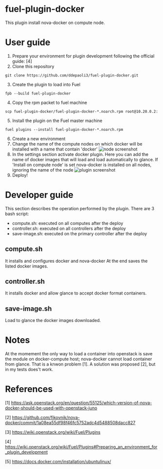 fuel-plugin-docker
============

This plugin install nova-docker on compute node.

User guide
==========
1. Prepare your environment for plugin development following the official guide: [4]
2. Clone this repository
```
git clone https://github.com/ddepaoli3/fuel-plugin-docker.git
```
3. Create the plugin to load into Fuel
```
fpb --build fuel-plugin-docker
```
4. Copy the rpm packet to fuel machine
```
scp fuel-plugin-docker/fuel-plugin-docker-*.noarch.rpm root@10.20.0.2:
```
5. Install the plugin on the Fuel master machine
```
fuel plugins --install fuel-plugin-docker-*.noarch.rpm
```
6. Create a new environment
7. Change the name of the compute nodes on which docker will be installed with a name that contain 'docker'
![node screenshot](https://github.com/ddepaoli3/fuel-plugin-docker/blob/master/doc/images/fuel-docker-screen.png?raw=true)
8. In the settings section activate docker plugin. Here you can add the name of docker images that will
load and load automatically to glance.
If 'Install on compute node' is set nova-docker is installed on all nodes, ignoring the name of the node
![plugin screenshot](https://github.com/ddepaoli3/fuel-plugin-docker/blob/master/doc/images/docker-plugin-setting.png?raw=true)
9. Deploy!

Developer guide
===============
This section describes the operation performed by the plugin.
There are 3 bash script:
* compute.sh: executed on all computes after the deploy
* controller.sh: executed on all controllers after the deploy
* save-image.sh: executed on the primary controller after the deploy

compute.sh
----------
It installs and configures docker and nova-docker
At the end saves the listed docker images.

controller.sh
-------------
It installs docker and allow glance to accept docker format containers.

save-image.sh
-------------
Load to glance the docker images downloaded.

Notes
=====
At the momement the only way to load a container into openstack is save the module on docker-compute host;
nova-docker cannot load container from glance. That is a knwon problem [1].
A solution was proposed [2], but in my tests does't work.

References
==========
[1] https://ask.openstack.org/en/question/55125/which-version-of-nova-docker-should-be-used-with-openstack-juno

[2] https://github.com/fikovnik/nova-docker/commit/1a08ea55df98f46fc5752adc4d5488508dacc827

[3] https://wiki.openstack.org/wiki/Fuel/Plugins

[4] https://wiki.openstack.org/wiki/Fuel/Plugins#Preparing_an_environment_for_plugin_development

[5] https://docs.docker.com/installation/ubuntulinux/
